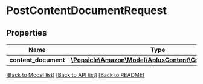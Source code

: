 # PostContentDocumentRequest

## Properties
Name | Type | Description | Notes
------------ | ------------- | ------------- | -------------
**content_document** | [**\Popsicle\Amazon\Model\AplusContent\ContentDocument**](ContentDocument.md) |  | 

[[Back to Model list]](../../README.md#documentation-for-models) [[Back to API list]](../../README.md#documentation-for-api-endpoints) [[Back to README]](../../README.md)

